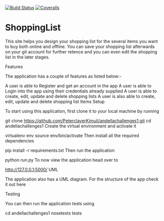 [![Build Status](https://travis-ci.org/PeterclaverKimuli/andellachallenges1.svg?branch=master)](https://travis-ci.org/PeterclaverKimuli/andellachallenges1)
[![Coveralls](https://img.shields.io/coveralls/PeterclaverKimuli/andellachallenges1.svg?branch=master)]()

# ShoppingList

This site helps you design your shopping list for the several items you want to buy both online and offline. You can save your shopping list afterwards on your git account for further retence and you can even edit the shopping list in the later stages.

Features

The application has a couple of features as listed below:-

A user is able to Register and get an account in the app
A user is able to Login into the app using their credentials already supplied
A user is able to create, edit, update and delete shopping lists
A user is also able to create, edit, update and delete shopping list Items
Setup

To start using this application, first clone it to your local machine by running

git clone https://github.com/PeterclaverKimuli/andellachallenges1.git
cd andellachallenges1
Create the virtual environment and activate it

virtualenv env
source env/bin/activate
Then install all the required dependencies

pip install -r requirements.txt
Then run the application

python run.py
To now view the application head over to

http://127.0.0.1:5000/
UML

The application also has a UML diagram. For the structure of the app check it out here

Testing

You can then run the application tests using

cd andellachallenges1
nosetests tests

